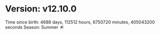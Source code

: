 # Version: v12.10.0
Time since birth: 4688 days, 112512 hours, 6750720 minutes, 405043200 seconds
Season: Summer ☀️
